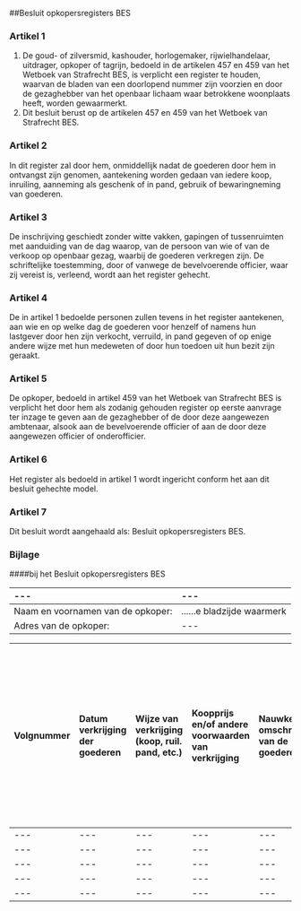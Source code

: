 <meta http-equiv='Content-Type' content='text/html; charset=utf-8' />

##Besluit opkopersregisters BES

### Artikel  1  

1.  De goud- of zilversmid, kashouder, horlogemaker, rijwielhandelaar, uitdrager, opkoper of tagrijn, bedoeld in de artikelen 457 en 459 van het Wetboek van Strafrecht BES, is verplicht een register te houden, waarvan de bladen van een doorlopend nummer zijn voorzien en door de gezaghebber van het openbaar lichaam waar betrokkene woonplaats heeft, worden gewaarmerkt.   
2.  Dit besluit berust op de artikelen 457 en 459 van het Wetboek van Strafrecht BES.   

### Artikel  2  

In dit register zal door hem, onmiddellijk nadat de goederen door hem in ontvangst zijn genomen, aantekening worden gedaan van iedere koop, inruiling, aanneming als geschenk of in pand, gebruik of bewaringneming van goederen.  

### Artikel  3  

De inschrijving geschiedt zonder witte vakken, gapingen of tussenruimten met aanduiding van de dag waarop, van de persoon van wie of van de verkoop op openbaar gezag, waarbij de goederen verkregen zijn. De schriftelijke toestemming, door of vanwege de bevelvoerende officier, waar zij vereist is, verleend, wordt aan het register gehecht.  

### Artikel  4  

De in artikel 1 bedoelde personen zullen tevens in het register aantekenen, aan wie en op welke dag de goederen voor henzelf of namens hun lastgever door hen zijn verkocht, verruild, in pand gegeven of op enige andere wijze met hun medeweten of door hun toedoen uit hun bezit zijn geraakt.  

### Artikel  5  

De opkoper, bedoeld in artikel 459 van het Wetboek van Strafrecht BES is verplicht het door hem als zodanig gehouden register op eerste aanvrage ter inzage te geven aan de gezaghebber of de door deze aangewezen ambtenaar, alsook aan de bevelvoerende officier of aan de door deze aangewezen officier of onderofficier.  

### Artikel  6  

Het register als bedoeld in artikel 1 wordt ingericht conform het aan dit besluit gehechte model.  

### Artikel  7  

Dit besluit wordt aangehaald als: Besluit opkopersregisters BES.  

### Bijlage  

####bij het Besluit opkopersregisters BES

| --- | --- |
|:---|:---|
| Naam en voornamen van de opkoper:  | ......e bladzijde waarmerk  |
| Adres van de opkoper:  | --- |

| Volgnummer  | Datum verkrijging der goederen  | Wijze van verkrijging (koop, ruil. pand, etc.)  | Koopprijs en/of andere voorwaarden van verkrijging  | Nauwkeurige omschrijving van de goederen  | Naam en adres van degenen van wie de goederen zijn verkregen  | Datum en wijze waarop de goederen uit het bezit van de opkoper zijn geraakt en naam en adres van degene in wiens bezit de goederen zijn overgegaan  | Bijzonderheden (toestemming bevelvoerend officier bij opkoop van militaire goederen; verkrijging bij openbare verkoop e.d.)  |
|:---|:---|:---|:---|:---|:---|:---|:---|
| --- | --- | --- | --- | --- | --- | --- | --- |
| --- | --- | --- | --- | --- | --- | --- | --- |
| --- | --- | --- | --- | --- | --- | --- | --- |
| --- | --- | --- | --- | --- | --- | --- | --- |
| --- | --- | --- | --- | --- | --- | --- | --- |

